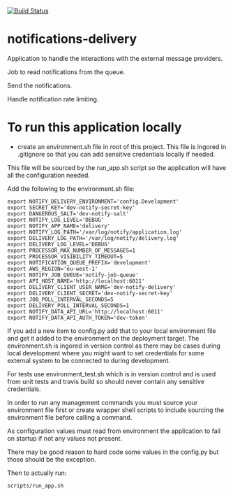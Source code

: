 [![Build Status](https://api.travis-ci.org/alphagov/notifications-delivery.svg?branch=master)](https://api.travis-ci.org/alphagov/notifications-delivery.svg?branch=master)

# notifications-delivery
Application to handle the interactions with the external message providers.

Job to read notifications from the queue.

Send the notifications.

Handle notification rate limiting.


# To run this application locally

* create an environment.sh file in root of this project. This file is ingored in .gitignore so
that you can add sensitive credentials locally if needed.

This file will be sourced by the run_app.sh script so the application will have all the configuration needed.

Add the following to the environment.sh file:

```
export NOTIFY_DELIVERY_ENVIRONMENT='config.Development'
export SECRET_KEY='dev-notify-secret-key'
export DANGEROUS_SALT='dev-notify-salt'
export NOTIFY_LOG_LEVEL='DEBUG'
export NOTIFY_APP_NAME='delivery'
export NOTIFY_LOG_PATH='/var/log/notify/application.log'
export DELIVERY_LOG_PATH='/var/log/notify/delivery.log'
export DELIVERY_LOG_LEVEL='DEBUG'
export PROCESSOR_MAX_NUMBER_OF_MESSAGES=1
export PROCESSOR_VISIBILITY_TIMEOUT=5
export NOTIFICATION_QUEUE_PREFIX='development'
export AWS_REGION='eu-west-1'
export NOTIFY_JOB_QUEUE='notify-job-queue'
export API_HOST_NAME='http://localhost:6011'
export DELIVERY_CLIENT_USER_NAME='dev-notify-delivery'
export DELIVERY_CLIENT_SECRET='dev-notify-secret-key'
export JOB_POLL_INTERVAL_SECONDS=5
export DELIVERY_POLL_INTERVAL_SECONDS=1
export NOTIFY_DATA_API_URL='http://localhost:6011'
export NOTIFY_DATA_API_AUTH_TOKEN='dev-token'
```

If you add a new item to config.py add that to your local environment file and get it added
to the environment on the deployment target. The environment.sh is ingored in version control as there may be
cases during local development where you might want to set credentials for some external system to be connected
to during development.

For tests use environment_test.sh which is in version control and is used from unit tests and travis build so should
never contain any sensitive credentials.

In order to run any management commands you must source your environment file first or create wrapper shell scripts
to include sourcing the environment file before calling a command.

As configuration values must read from environment the application to fail on startup if not any values not present.

There may be good reason to hard code some values in the config.py but those should be the exception.

Then to actually run:

```
scripts/run_app.sh
```
